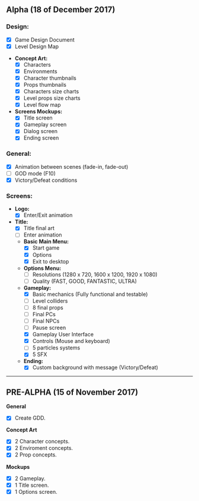 ## Alpha (18 of December 2017)
### Design:
- [x] Game Design Document
- [x] Level Design Map
* **Concept Art:**
    - [x] Characters
    - [x] Environments
    - [x] Character thumbnails
    - [x] Props thumbnails
    - [x] Characters size charts
    - [x] Level props size charts
    - [x] Level flow map
* **Screens Mockups:**
    - [x] Title screen
    - [x] Gameplay screen
    - [x] Dialog screen
    - [x] Ending screen
### General:
- [x] Animation between scenes (fade-in, fade-out)
- [ ] GOD mode (F10)
- [x] Victory/Defeat conditions
### Screens:
* **Logo:**
    - [x] Enter/Exit animation
* **Title:**
    - [x] Title final art
    - [ ] Enter animation
    * **Basic Main Menu:**
        - [x] Start game
        - [x] Options
        - [x] Exit to desktop
    * **Options Menu:**
        - [ ] Resolutions (1280 x 720, 1600 x 1200, 1920 x 1080)
        - [ ] Quality (FAST, GOOD, FANTASTIC, ULTRA)
    * **Gameplay:**
        - [x] Basic mechanics (Fully functional and testable)
        - [ ] Level colliders
        - [ ] 8 final props
        - [ ] Final PCs
        - [ ] Final NPCs
        - [ ] Pause screen
        - [x] Gameplay User Interface
        - [x] Controls (Mouse and keyboard)
        - [ ] 5 particles systems
        - [x] 5 SFX
    * **Ending:**
        - [x] Custom background with message (Victory/Defeat)
    
***

## PRE-ALPHA (15 of November 2017)
**General**
- [x] Create GDD.

**Concept Art**
- [x] 2 Character concepts.
- [x] 2 Enviroment concepts.
- [x] 2 Prop concepts.

**Mockups**
- [x] 2 Gameplay.
- [x] 1 Title screen.
- [x] 1 Options screen.
